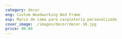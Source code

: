 ```yaml
---
category: decor
eng: Custom Woodworking Bed Frame
esp: Marco de cama para carpintería personalizado
cover_image: ./images/decor/decor-16.jpg
price: 00.00
---
```

 
